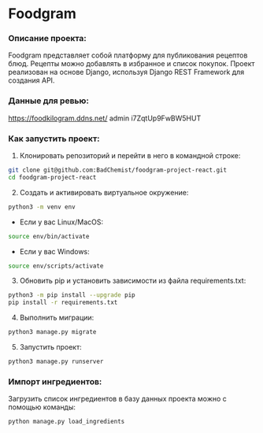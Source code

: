 # Foodgram

### Описание проекта:
Foodgram представляет собой платформу для публикования рецептов блюд.
Рецепты можно добавлять в избранное и список покупок.
Проект реализован на основе Django, используя Django REST Framework для создания API.

### Данные для ревью:
https://foodkilogram.ddns.net/
admin
i7ZqtUp9FwBW5HUT

### Как запустить проект:

1. Клонировать репозиторий и перейти в него в командной строке:

```bash
git clone git@github.com:BadChemist/foodgram-project-react.git
cd foodgram-project-react
```

2. Создать и активировать виртуальное окружение:

```bash
python3 -m venv env
```

- Если у вас Linux/MacOS:

```bash
source env/bin/activate
```

- Если у вас Windows:

```bash
source env/scripts/activate
```

3. Обновить pip и установить зависимости из файла requirements.txt:

```bash
python3 -m pip install --upgrade pip
pip install -r requirements.txt
```

4. Выполнить миграции:

```bash
python3 manage.py migrate
```

5. Запустить проект:

```bash
python3 manage.py runserver
```

### Импорт ингредиентов:

Загрузить список ингредиентов в базу данных проекта можно с помощью команды:

```bash
python manage.py load_ingredients
```